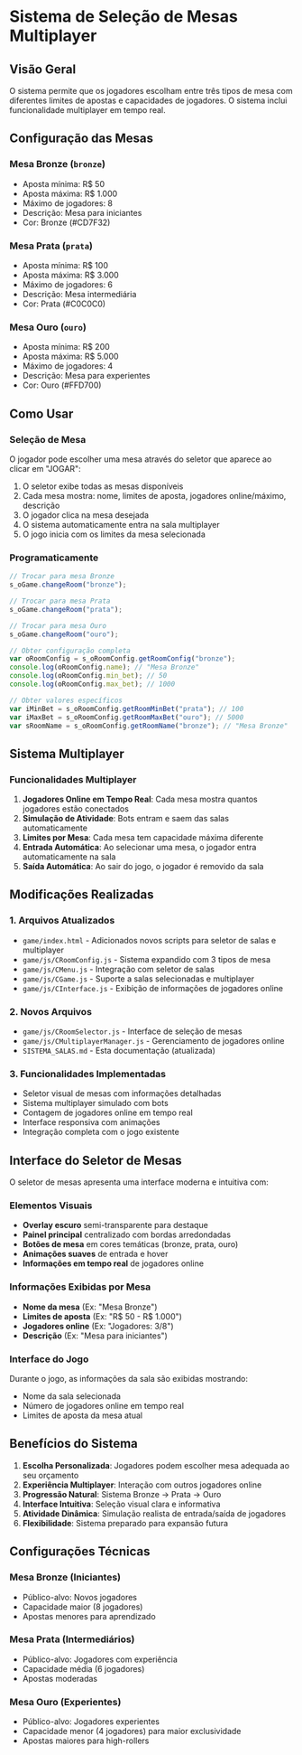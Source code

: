 # Sistema de Seleção de Mesas Multiplayer

## Visão Geral

O sistema permite que os jogadores escolham entre três tipos de mesa com diferentes limites de apostas e capacidades de jogadores. O sistema inclui funcionalidade multiplayer em tempo real.

## Configuração das Mesas

### Mesa Bronze (`bronze`)
- Aposta mínima: R$ 50
- Aposta máxima: R$ 1.000
- Máximo de jogadores: 8
- Descrição: Mesa para iniciantes
- Cor: Bronze (#CD7F32)

### Mesa Prata (`prata`)
- Aposta mínima: R$ 100
- Aposta máxima: R$ 3.000
- Máximo de jogadores: 6
- Descrição: Mesa intermediária
- Cor: Prata (#C0C0C0)

### Mesa Ouro (`ouro`)
- Aposta mínima: R$ 200
- Aposta máxima: R$ 5.000
- Máximo de jogadores: 4
- Descrição: Mesa para experientes
- Cor: Ouro (#FFD700)

## Como Usar

### Seleção de Mesa

O jogador pode escolher uma mesa através do seletor que aparece ao clicar em "JOGAR":

1. O seletor exibe todas as mesas disponíveis
2. Cada mesa mostra: nome, limites de aposta, jogadores online/máximo, descrição
3. O jogador clica na mesa desejada
4. O sistema automaticamente entra na sala multiplayer
5. O jogo inicia com os limites da mesa selecionada

### Programaticamente

```javascript
// Trocar para mesa Bronze
s_oGame.changeRoom("bronze");

// Trocar para mesa Prata
s_oGame.changeRoom("prata");

// Trocar para mesa Ouro
s_oGame.changeRoom("ouro");

// Obter configuração completa
var oRoomConfig = s_oRoomConfig.getRoomConfig("bronze");
console.log(oRoomConfig.name); // "Mesa Bronze"
console.log(oRoomConfig.min_bet); // 50
console.log(oRoomConfig.max_bet); // 1000

// Obter valores específicos
var iMinBet = s_oRoomConfig.getRoomMinBet("prata"); // 100
var iMaxBet = s_oRoomConfig.getRoomMaxBet("ouro"); // 5000
var sRoomName = s_oRoomConfig.getRoomName("bronze"); // "Mesa Bronze"
```

## Sistema Multiplayer

### Funcionalidades Multiplayer

1. **Jogadores Online em Tempo Real**: Cada mesa mostra quantos jogadores estão conectados
2. **Simulação de Atividade**: Bots entram e saem das salas automaticamente
3. **Limites por Mesa**: Cada mesa tem capacidade máxima diferente
4. **Entrada Automática**: Ao selecionar uma mesa, o jogador entra automaticamente na sala
5. **Saída Automática**: Ao sair do jogo, o jogador é removido da sala

## Modificações Realizadas

### 1. Arquivos Atualizados
- `game/index.html` - Adicionados novos scripts para seletor de salas e multiplayer
- `game/js/CRoomConfig.js` - Sistema expandido com 3 tipos de mesa
- `game/js/CMenu.js` - Integração com seletor de salas
- `game/js/CGame.js` - Suporte a salas selecionadas e multiplayer
- `game/js/CInterface.js` - Exibição de informações de jogadores online

### 2. Novos Arquivos
- `game/js/CRoomSelector.js` - Interface de seleção de mesas
- `game/js/CMultiplayerManager.js` - Gerenciamento de jogadores online
- `SISTEMA_SALAS.md` - Esta documentação (atualizada)

### 3. Funcionalidades Implementadas
- Seletor visual de mesas com informações detalhadas
- Sistema multiplayer simulado com bots
- Contagem de jogadores online em tempo real
- Interface responsiva com animações
- Integração completa com o jogo existente

## Interface do Seletor de Mesas

O seletor de mesas apresenta uma interface moderna e intuitiva com:

### Elementos Visuais
- **Overlay escuro** semi-transparente para destaque
- **Painel principal** centralizado com bordas arredondadas
- **Botões de mesa** em cores temáticas (bronze, prata, ouro)
- **Animações suaves** de entrada e hover
- **Informações em tempo real** de jogadores online

### Informações Exibidas por Mesa
- **Nome da mesa** (Ex: "Mesa Bronze")
- **Limites de aposta** (Ex: "R$ 50 - R$ 1.000")
- **Jogadores online** (Ex: "Jogadores: 3/8")
- **Descrição** (Ex: "Mesa para iniciantes")

### Interface do Jogo

Durante o jogo, as informações da sala são exibidas mostrando:
- Nome da sala selecionada
- Número de jogadores online em tempo real
- Limites de aposta da mesa atual

## Benefícios do Sistema

1. **Escolha Personalizada**: Jogadores podem escolher mesa adequada ao seu orçamento
2. **Experiência Multiplayer**: Interação com outros jogadores online
3. **Progressão Natural**: Sistema Bronze → Prata → Ouro
4. **Interface Intuitiva**: Seleção visual clara e informativa
5. **Atividade Dinâmica**: Simulação realista de entrada/saída de jogadores
6. **Flexibilidade**: Sistema preparado para expansão futura

## Configurações Técnicas

### Mesa Bronze (Iniciantes)
- Público-alvo: Novos jogadores
- Capacidade maior (8 jogadores)
- Apostas menores para aprendizado

### Mesa Prata (Intermediários)
- Público-alvo: Jogadores com experiência
- Capacidade média (6 jogadores)
- Apostas moderadas

### Mesa Ouro (Experientes)
- Público-alvo: Jogadores experientes
- Capacidade menor (4 jogadores) para maior exclusividade
- Apostas maiores para high-rollers